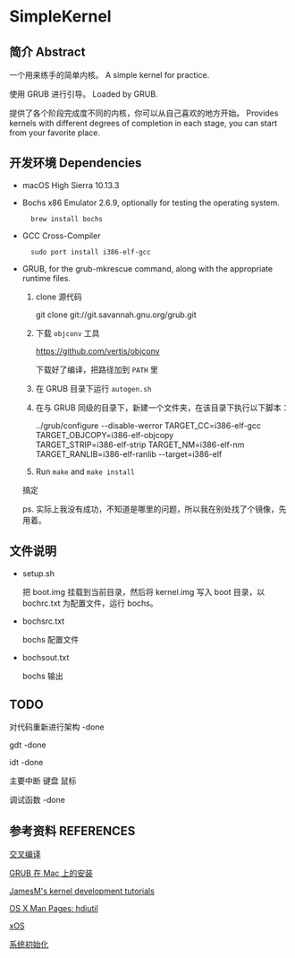 
# SimpleKernel

## 简介 Abstract

一个用来练手的简单内核。
A simple kernel for practice.

使用 GRUB 进行引导。
Loaded by GRUB.


提供了各个阶段完成度不同的内核，你可以从自己喜欢的地方开始。
Provides kernels with different degrees of completion in each stage, you can start from your favorite place.

## 开发环境 Dependencies

- macOS High Sierra 10.13.3
- Bochs x86 Emulator 2.6.9, optionally for testing the operating system.

        brew install bochs

- GCC Cross-Compiler

        sudo port install i386-elf-gcc

- GRUB, for the grub-mkrescue command, along with the appropriate runtime files.

    1. clone 源代码

        git clone git://git.savannah.gnu.org/grub.git

    2.  下载 `objconv` 工具

        https://github.com/vertis/objconv
        
        下载好了编译，把路径加到 `PATH` 里
    3. 在 GRUB 目录下运行 `autogen.sh`
    4. 在与 GRUB 同级的目录下，新建一个文件夹，在该目录下执行以下脚本：

        ../grub/configure --disable-werror TARGET_CC=i386-elf-gcc TARGET_OBJCOPY=i386-elf-objcopy \
        TARGET_STRIP=i386-elf-strip TARGET_NM=i386-elf-nm TARGET_RANLIB=i386-elf-ranlib --target=i386-elf
          
    5. Run `make` and `make install`

    搞定

    ps. 实际上我没有成功，不知道是哪里的问题，所以我在别处找了个镜像，先用着。


## 文件说明

- setup.sh

    把 boot.img 挂载到当前目录，然后将 kernel.img 写入 boot 目录，以 bochrc.txt 为配置文件，运行 bochs。

- bochsrc.txt

    bochs 配置文件


- bochsout.txt

    bochs 输出
    
    
## TODO

对代码重新进行架构 -done

gdt -done

idt -done

主要中断
    键盘
    鼠标

调试函数 -done

    

    
## 参考资料 REFERENCES

[交叉编译](https://wiki.osdev.org/GCC_Cross-Compiler)

[GRUB 在 Mac 上的安装](https://wiki.osdev.org/GRUB#Installing_GRUB_2_on_OS_X)

[JamesM's kernel development tutorials](http://www.jamesmolloy.co.uk/tutorial_html/1.-Environment%20setup.html)

[OS X Man Pages: hdiutil](https://developer.apple.com/legacy/library/documentation/Darwin/Reference/ManPages/man1/hdiutil.1.html)

[xOS](https://github.com/fengleicn/xOS)

[系统初始化](https://wiki.osdev.org/Bare_Bones)



